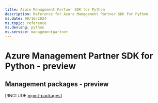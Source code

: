 ```yaml
---
title: Azure Management Partner SDK for Python
description: Reference for Azure Management Partner SDK for Python
ms.date: 09/16/2024
ms.topic: reference
ms.devlang: python
ms.service: managementpartner
---
```

# Azure Management Partner SDK for Python - preview

## Management packages - preview
[!INCLUDE [mgmt-packages](management-partner-mgmt-index.md)]